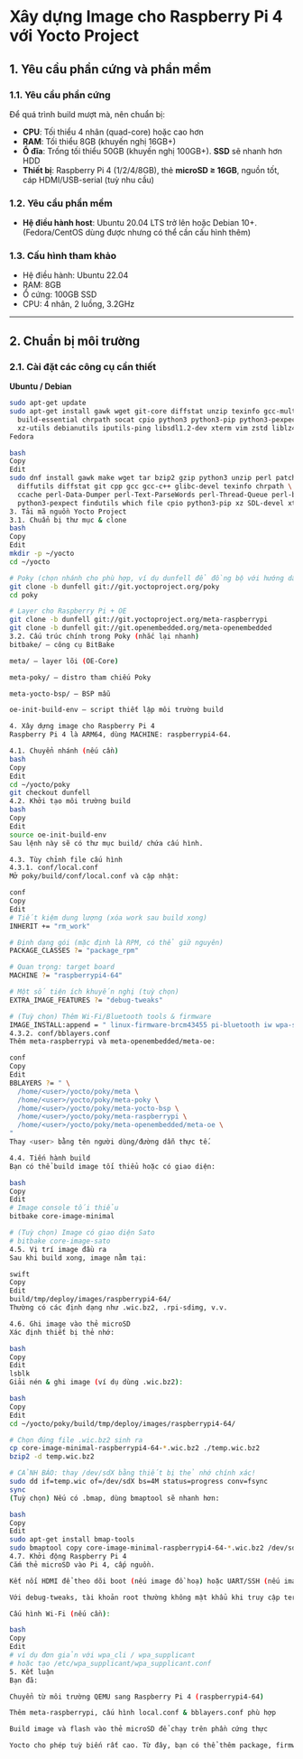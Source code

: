 # Xây dựng Image cho Raspberry Pi 4 với Yocto Project

## 1. Yêu cầu phần cứng và phần mềm

### 1.1. Yêu cầu phần cứng
Để quá trình build mượt mà, nên chuẩn bị:
- **CPU**: Tối thiểu 4 nhân (quad-core) hoặc cao hơn
- **RAM**: Tối thiểu 8GB (khuyến nghị 16GB+)
- **Ổ đĩa**: Trống tối thiểu 50GB (khuyến nghị 100GB+). **SSD** sẽ nhanh hơn HDD
- **Thiết bị**: Raspberry Pi 4 (1/2/4/8GB), thẻ **microSD ≥ 16GB**, nguồn tốt, cáp HDMI/USB-serial (tuỳ nhu cầu)

### 1.2. Yêu cầu phần mềm
- **Hệ điều hành host**: Ubuntu 20.04 LTS trở lên hoặc Debian 10+. (Fedora/CentOS dùng được nhưng có thể cần cấu hình thêm)

### 1.3. Cấu hình tham khảo
- Hệ điều hành: Ubuntu 22.04  
- RAM: 8GB  
- Ổ cứng: 100GB SSD  
- CPU: 4 nhân, 2 luồng, 3.2GHz  

---

## 2. Chuẩn bị môi trường

### 2.1. Cài đặt các công cụ cần thiết

**Ubuntu / Debian**
```bash
sudo apt-get update
sudo apt-get install gawk wget git-core diffstat unzip texinfo gcc-multilib \
  build-essential chrpath socat cpio python3 python3-pip python3-pexpect \
  xz-utils debianutils iputils-ping libsdl1.2-dev xterm vim zstd liblz4-tool
Fedora

bash
Copy
Edit
sudo dnf install gawk make wget tar bzip2 gzip python3 unzip perl patch \
  diffutils diffstat git cpp gcc gcc-c++ glibc-devel texinfo chrpath \
  ccache perl-Data-Dumper perl-Text-ParseWords perl-Thread-Queue perl-bignum socat \
  python3-pexpect findutils which file cpio python3-pip xz SDL-devel xterm zstd lz4
3. Tải mã nguồn Yocto Project
3.1. Chuẩn bị thư mục & clone
bash
Copy
Edit
mkdir -p ~/yocto
cd ~/yocto

# Poky (chọn nhánh cho phù hợp, ví dụ dunfell để đồng bộ với hướng dẫn)
git clone -b dunfell git://git.yoctoproject.org/poky
cd poky

# Layer cho Raspberry Pi + OE
git clone -b dunfell git://git.yoctoproject.org/meta-raspberrypi
git clone -b dunfell git://git.openembedded.org/meta-openembedded
3.2. Cấu trúc chính trong Poky (nhắc lại nhanh)
bitbake/ – công cụ BitBake

meta/ – layer lõi (OE-Core)

meta-poky/ – distro tham chiếu Poky

meta-yocto-bsp/ – BSP mẫu

oe-init-build-env – script thiết lập môi trường build

4. Xây dựng image cho Raspberry Pi 4
Raspberry Pi 4 là ARM64, dùng MACHINE: raspberrypi4-64.

4.1. Chuyển nhánh (nếu cần)
bash
Copy
Edit
cd ~/yocto/poky
git checkout dunfell
4.2. Khởi tạo môi trường build
bash
Copy
Edit
source oe-init-build-env
Sau lệnh này sẽ có thư mục build/ chứa cấu hình.

4.3. Tùy chỉnh file cấu hình
4.3.1. conf/local.conf
Mở poky/build/conf/local.conf và cập nhật:

conf
Copy
Edit
# Tiết kiệm dung lượng (xóa work sau build xong)
INHERIT += "rm_work"

# Định dạng gói (mặc định là RPM, có thể giữ nguyên)
PACKAGE_CLASSES ?= "package_rpm"

# Quan trọng: target board
MACHINE ?= "raspberrypi4-64"

# Một số tiện ích khuyến nghị (tuỳ chọn)
EXTRA_IMAGE_FEATURES ?= "debug-tweaks"

# (Tuỳ chọn) Thêm Wi-Fi/Bluetooth tools & firmware
IMAGE_INSTALL:append = " linux-firmware-brcm43455 pi-bluetooth iw wpa-supplicant bluez5"
4.3.2. conf/bblayers.conf
Thêm meta-raspberrypi và meta-openembedded/meta-oe:

conf
Copy
Edit
BBLAYERS ?= " \
  /home/<user>/yocto/poky/meta \
  /home/<user>/yocto/poky/meta-poky \
  /home/<user>/yocto/poky/meta-yocto-bsp \
  /home/<user>/yocto/poky/meta-raspberrypi \
  /home/<user>/yocto/poky/meta-openembedded/meta-oe \
"
Thay <user> bằng tên người dùng/đường dẫn thực tế.

4.4. Tiến hành build
Bạn có thể build image tối thiểu hoặc có giao diện:

bash
Copy
Edit
# Image console tối thiểu
bitbake core-image-minimal

# (Tuỳ chọn) Image có giao diện Sato
# bitbake core-image-sato
4.5. Vị trí image đầu ra
Sau khi build xong, image nằm tại:

swift
Copy
Edit
build/tmp/deploy/images/raspberrypi4-64/
Thường có các định dạng như .wic.bz2, .rpi-sdimg, v.v.

4.6. Ghi image vào thẻ microSD
Xác định thiết bị thẻ nhớ:

bash
Copy
Edit
lsblk
Giải nén & ghi image (ví dụ dùng .wic.bz2):

bash
Copy
Edit
cd ~/yocto/poky/build/tmp/deploy/images/raspberrypi4-64/

# Chọn đúng file .wic.bz2 sinh ra
cp core-image-minimal-raspberrypi4-64-*.wic.bz2 ./temp.wic.bz2
bzip2 -d temp.wic.bz2

# CẢNH BÁO: thay /dev/sdX bằng thiết bị thẻ nhớ chính xác!
sudo dd if=temp.wic of=/dev/sdX bs=4M status=progress conv=fsync
sync
(Tuỳ chọn) Nếu có .bmap, dùng bmaptool sẽ nhanh hơn:

bash
Copy
Edit
sudo apt-get install bmap-tools
sudo bmaptool copy core-image-minimal-raspberrypi4-64-*.wic.bz2 /dev/sdX
4.7. Khởi động Raspberry Pi 4
Cắm thẻ microSD vào Pi 4, cấp nguồn.

Kết nối HDMI để theo dõi boot (nếu image đồ hoạ) hoặc UART/SSH (nếu image console).

Với debug-tweaks, tài khoản root thường không mật khẩu khi truy cập terminal trực tiếp.

Cấu hình Wi-Fi (nếu cần):

bash
Copy
Edit
# ví dụ đơn giản với wpa_cli / wpa_supplicant
# hoặc tạo /etc/wpa_supplicant/wpa_supplicant.conf
5. Kết luận
Bạn đã:

Chuyển từ môi trường QEMU sang Raspberry Pi 4 (raspberrypi4-64)

Thêm meta-raspberrypi, cấu hình local.conf & bblayers.conf phù hợp

Build image và flash vào thẻ microSD để chạy trên phần cứng thực

Yocto cho phép tuỳ biến rất cao. Từ đây, bạn có thể thêm package, firmware, UI (Sato/Wayland), hoặc tích hợp CI/CD theo nhu cầu.